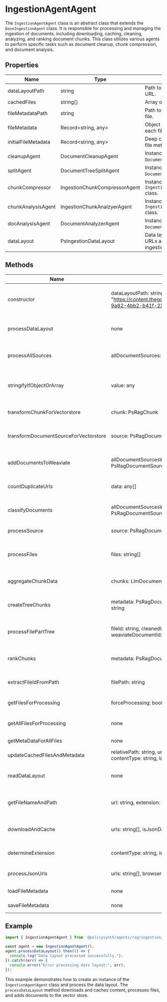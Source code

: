# IngestionAgentAgent

The `IngestionAgentAgent` class is an abstract class that extends the `BaseIngestionAgent` class. It is responsible for processing and managing the ingestion of documents, including downloading, caching, cleaning, analyzing, and ranking document chunks. This class utilizes various agents to perform specific tasks such as document cleanup, chunk compression, and document analysis.

## Properties

| Name                    | Type                              | Description                                                                 |
|-------------------------|-----------------------------------|-----------------------------------------------------------------------------|
| dataLayoutPath          | string                            | Path to the data layout file or URL.                                        |
| cachedFiles             | string[]                          | Array of cached file paths.                                                 |
| fileMetadataPath        | string                            | Path to the file metadata JSON file.                                        |
| fileMetadata            | Record<string, any>               | Object containing metadata for each file.                                   |
| initialFileMetadata     | Record<string, any>               | Deep copy of the initial state of file metadata for comparison.             |
| cleanupAgent            | DocumentCleanupAgent              | Instance of the `DocumentCleanupAgent` class.                               |
| splitAgent              | DocumentTreeSplitAgent            | Instance of the `DocumentTreeSplitAgent` class.                             |
| chunkCompressor         | IngestionChunkCompressorAgent     | Instance of the `IngestionChunkCompressorAgent` class.                      |
| chunkAnalysisAgent      | IngestionChunkAnalzyerAgent       | Instance of the `IngestionChunkAnalzyerAgent` class.                        |
| docAnalysisAgent        | DocumentAnalyzerAgent             | Instance of the `DocumentAnalyzerAgent` class.                              |
| dataLayout              | PsIngestionDataLayout             | Data layout object containing URLs and categories for ingestion.            |

## Methods

| Name                          | Parameters                                                                 | Return Type          | Description                                                                                     |
|-------------------------------|----------------------------------------------------------------------------|----------------------|-------------------------------------------------------------------------------------------------|
| constructor                   | dataLayoutPath: string = "https://content.thegovlab.com/flows/trigger/a84e387c-9a82-4bb2-b41f-22780c3826a7" | void                 | Initializes the `IngestionAgentAgent` class with the specified data layout path.                |
| processDataLayout             | none                                                                       | Promise<void>        | Processes the data layout, downloads and caches content, and processes files.                   |
| processAllSources             | allDocumentSources: PsRagDocumentSource[]                                  | Promise<void>        | Processes all document sources and adds them to the vector store.                               |
| stringifyIfObjectOrArray      | value: any                                                                 | string               | Converts an object or array to a JSON string, otherwise returns the value as is.                |
| transformChunkForVectorstore  | chunk: PsRagChunk                                                          | any                  | Transforms a chunk for storage in the vector store.                                             |
| transformDocumentSourceForVectorstore | source: PsRagDocumentSource                                        | any                  | Transforms a document source for storage in the vector store.                                   |
| addDocumentsToWeaviate        | allDocumentSourcesWithChunks: PsRagDocumentSource[]                        | Promise<void>        | Adds documents and their chunks to the Weaviate vector store.                                   |
| countDuplicateUrls            | data: any[]                                                                | Promise<number>      | Counts the number of duplicate URLs in the provided data.                                       |
| classifyDocuments             | allDocumentSourcesWithChunks: PsRagDocumentSource[]                        | Promise<void>        | Classifies and ranks documents based on relevance and substance.                                |
| processSource                 | source: PsRagDocumentSource                                                | Promise<void>        | Processes a single document source.                                                             |
| processFiles                  | files: string[]                                                            | Promise<void>        | Processes the specified files, including parsing, cleaning, and chunking.                       |
| aggregateChunkData            | chunks: LlmDocumentChunksStrategy[]                                        | string               | Aggregates data from chunks and their sub-chunks.                                               |
| createTreeChunks              | metadata: PsRagDocumentSource, cleanedUpData: string                       | Promise<void>        | Creates tree chunks for the specified metadata and cleaned-up data.                             |
| processFilePartTree           | fileId: string, cleanedUpData: string, weaviateDocumentId: string          | Promise<void>        | Processes a part of a file, including chunking and ranking.                                     |
| rankChunks                    | metadata: PsRagDocumentSource                                              | Promise<void>        | Ranks chunks based on relevance, substance, and quality.                                        |
| extractFileIdFromPath         | filePath: string                                                           | string \| null       | Extracts the file ID from the specified file path.                                              |
| getFilesForProcessing         | forceProcessing: boolean = false                                           | string[]             | Returns a list of files that need to be processed.                                              |
| getAllFilesForProcessing      | none                                                                       | string[]             | Returns a list of all files that need to be processed.                                          |
| getMetaDataForAllFiles        | none                                                                       | PsRagDocumentSource[]| Returns metadata for all files.                                                                 |
| updateCachedFilesAndMetadata  | relativePath: string, url: string, data: Buffer \| string, contentType: string, lastModifiedOnServer: string | void                 | Updates cached files and metadata.                                                              |
| readDataLayout                | none                                                                       | Promise<PsIngestionDataLayout> | Reads the data layout from the specified path or URL.                                           |
| getFileNameAndPath            | url: string, extension: string                                             | { fullPath: string; relativePath: string } | Returns the file name and path for the specified URL and extension.                             |
| downloadAndCache              | urls: string[], isJsonData: boolean, browserPage: Page                     | Promise<void>        | Downloads and caches content from the specified URLs.                                           |
| determineExtension            | contentType: string, isJsonData: boolean                                   | string               | Determines the file extension based on the content type.                                        |
| processJsonUrls               | urls: string[], browserPage: Page                                          | Promise<void>        | Processes JSON URLs and caches the content.                                                     |
| loadFileMetadata              | none                                                                       | Promise<void>        | Loads file metadata from the JSON file.                                                         |
| saveFileMetadata              | none                                                                       | Promise<void>        | Saves file metadata to the JSON file.                                                           |

## Example

```typescript
import { IngestionAgentAgent } from '@policysynth/agents/rag/ingestion/processor.js';

const agent = new IngestionAgentAgent();
agent.processDataLayout().then(() => {
  console.log("Data layout processed successfully.");
}).catch((err) => {
  console.error("Error processing data layout:", err);
});
```

This example demonstrates how to create an instance of the `IngestionAgentAgent` class and process the data layout. The `processDataLayout` method downloads and caches content, processes files, and adds documents to the vector store.